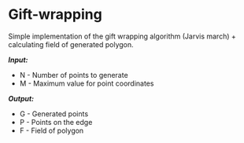 <h1><b>Gift-wrapping</b></h1>

Simple implementation of the gift wrapping algorithm (Jarvis march) + calculating field of generated polygon.

<i><b>Input:</b></i>
- N - Number of points to generate
- M - Maximum value for point coordinates

<i><b>Output:</b></i>
- G - Generated points 
- P - Points on the edge
- F - Field of polygon
